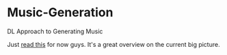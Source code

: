# Music-Generation
DL Approach to Generating Music

Just [read this](https://arxiv.org/pdf/1709.01620.pdf) for now guys. It's a great overview on the current big picture. 
